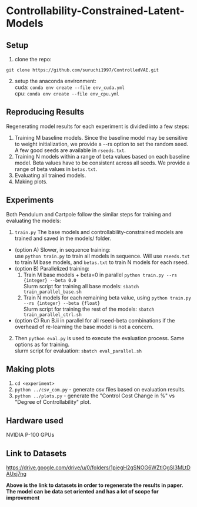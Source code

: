 # Controllability-Constrained-Latent-Models

## Setup

1. clone the repo:     
```
git clone https://github.com/suruchi1997/ControlledVAE.git
```
2. setup the anaconda environment:       
cuda: `conda env create --file env_cuda.yml`       
cpu: `conda env create --file env_cpu.yml`

## Reproducing Results

Regenerating model results for each experiment is divided into a few steps:

1. Training M baseline models. Since the baseline model may be sensitive to weight initialization, we provide a 
 --rs option to set the random seed. A few good seeds are available in `rseeds.txt`.
2. Training N models within a range of beta values based on each baseline model. Beta values 
have to be consistent across all seeds. We provide a range of beta values in `betas.txt`.
3. Evaluating all trained models.
4. Making plots.

## Experiments 

Both Pendulum and Cartpole follow the similar steps for training and evaluating the models:

1. `train.py` The base models and controllability-constrained models are trained and saved in the models/ folder.    
* (option A) Slower, in sequence training:   
   use `python train.py` to train all models in sequence. Will use `rseeds.txt` to train M base models,
and `betas.txt` to train N models for each rseed.    
* (option B) Parallelized training:
  1. Train M base models + beta=0 in parallel ```python train.py --rs {integer} --beta 0.0```   
    Slurm script for training all base models: ```sbatch train_parallel_base.sh```
  2. Train N models for each remaining beta value, using ```python train.py --rs {integer} --beta {float}```    
    Slurm script for training the rest of the models: ```sbatch train_parallel_ctrl.sh```
* (option C) Run B.ii in parallel for all rseed-beta combinations if the overhead of re-learning the base model is not a concern.
2. Then `python eval.py` is used to execute the evaluation process. Same options as for training.   
    slurm script for evaluation: ```sbatch eval_parallel.sh```    


## Making plots
1. `cd <experiment>`
2. `python ../csv_com.py` - generate csv files based on evaluation results. 
3. `python ../plots.py` - generate the "Control Cost Change in %" vs "Degree of Controllability" plot.

## Hardware used
NVIDIA P-100 GPUs
## Link to Datasets
https://drive.google.com/drive/u/0/folders/1piegH2gSNOG6WZtlOgSI3MLtDAUxj7ng

**Above is the link to datasets in order to regenerate the results in paper. The model can be data set oriented and has a lot of scope for improvement** 
    
